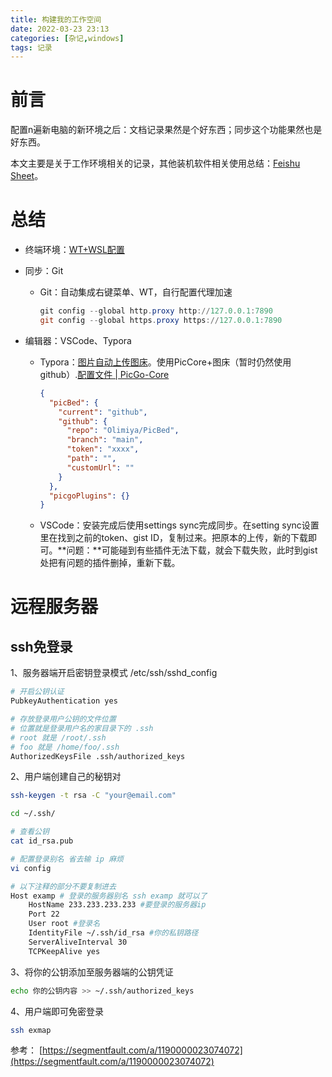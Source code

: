 ```yaml
---
title: 构建我的工作空间
date: 2022-03-23 23:13
categories: [杂记,windows]
tags: 记录
---
```

# 前言

配置n遍新电脑的新环境之后：文档记录果然是个好东西；同步这个功能果然也是好东西。

本文主要是关于工作环境相关的记录，其他装机软件相关使用总结：[Feishu Sheet](https://ttztmgzlpl.feishu.cn/sheets/shtcnjAYVmgGTEXnH3A8JJRRkUd)。

# 总结

- 终端环境：[WT+WSL配置](https://olimiya.github.io/posts/Windows-Terminal-+-WSL-+-Ubuntu-+-%E5%9B%BE%E5%BD%A2%E5%8C%96-%E6%80%BB%E7%BB%93/#windows-terminal)

- 同步：Git

  - Git：自动集成右键菜单、WT，自行配置代理加速

    ```powershell
    git config --global http.proxy http://127.0.0.1:7890
    git config --global https.proxy https://127.0.0.1:7890
    ```

- 编辑器：VSCode、Typora

  - Typora：[图片自动上传图床](https://support.typora.io/Upload-Image/#picgo-core-command-line-opensource)。使用PicCore+图床（暂时仍然使用github）.[配置文件 | PicGo-Core](https://picgo.github.io/PicGo-Core-Doc/zh/guide/config.html#picbed-tcyun)

    ```json
    {
      "picBed": {
        "current": "github",
        "github": {
          "repo": "Olimiya/PicBed",
          "branch": "main",
          "token": "xxxx",
          "path": "",
          "customUrl": ""
        }
      },
      "picgoPlugins": {}
    }
    ```

  - VSCode：安装完成后使用settings sync完成同步。在setting sync设置里在找到之前的token、gist ID，复制过来。把原本的上传，新的下载即可。**问题：**可能碰到有些插件无法下载，就会下载失败，此时到gist处把有问题的插件删掉，重新下载。
  
    
  

# 远程服务器

## ssh免登录

1、服务器端开启密钥登录模式
/etc/ssh/sshd_config

```bash
# 开启公钥认证
PubkeyAuthentication yes

# 存放登录用户公钥的文件位置
# 位置就是登录用户名的家目录下的 .ssh
# root 就是 /root/.ssh
# foo 就是 /home/foo/.ssh
AuthorizedKeysFile .ssh/authorized_keys
```

2、用户端创建自己的秘钥对

```bash
ssh-keygen -t rsa -C "your@email.com"

cd ~/.ssh/

# 查看公钥
cat id_rsa.pub

# 配置登录别名 省去输 ip 麻烦
vi config

# 以下注释的部分不要复制进去
Host examp # 登录的服务器别名 ssh examp 就可以了
    HostName 233.233.233.233 #要登录的服务器ip
    Port 22
    User root #登录名
    IdentityFile ~/.ssh/id_rsa #你的私钥路径
    ServerAliveInterval 30
    TCPKeepAlive yes
```

3、将你的公钥添加至服务器端的公钥凭证

```bash
echo 你的公钥内容 >> ~/.ssh/authorized_keys
```

4、用户端即可免密登录

```bash
ssh exmap
```

参考：
[https://segmentfault.com/a/1190000023074072](https://segmentfault.com/a/1190000023074072)

